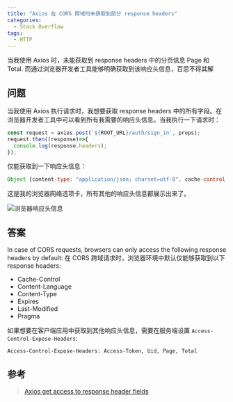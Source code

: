 ```yaml
---
title: "Axios 在 CORS 跨域时未获取到部分 response headers"
categories:
  - Stack Overflow
tags:
  - HTTP
---
```


当我使用 Axios 时，未能获取到 response headers 中的分页信息 Page 和 Total. 而通过浏览器开发者工具能够明确获取到该响应头信息，百思不得其解

<!--more-->

## 问题

当我使用 Axios 执行请求时，我想要获取 response headers 中的所有字段。在浏览器开发者工具中可以看到所有我需要的响应头信息。当我执行一下请求时：

```js
const request = axios.post(`${ROOT_URL}/auth/sign_in`, props);
request.then((response)=>{
  console.log(response.headers);
});
```

仅能获取到一下响应头信息：

```js
Object {content-type: "application/json; charset=utf-8", cache-control: "max-age=0, private, must-revalidate"}
```

这是我的浏览器网络选项卡，所有其他的响应头信息都展示出来了。

![浏览器响应头信息](https://i.loli.net/2021/10/28/ZVkeLgzf2QlBKSa.png)

## 答案

In case of CORS requests, browsers can only access the following response headers by default:
在 CORS 跨域请求时，浏览器环境中默认仅能够获取到以下 response headers:

- Cache-Control
- Content-Language
- Content-Type
- Expires
- Last-Modified
- Pragma

如果想要在客户端应用中获取到其他响应头信息，需要在服务端设置 `Access-Control-Expose-Headers`:

```
Access-Control-Expose-Headers: Access-Token, Uid, Page, Total
```

## 参考
> [Axios get access to response header fields](https://stackoverflow.com/questions/37897523/axios-get-access-to-response-header-fields)
